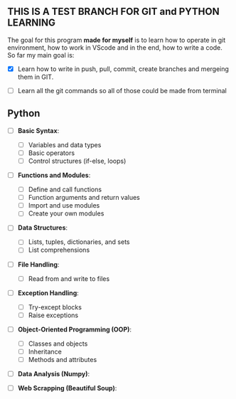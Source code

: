 ## THIS IS A TEST BRANCH FOR GIT and PYTHON LEARNING

The goal for this program **made for myself** is to learn how to operate in git environment, how to work in VScode and in the end, how to write a code.
So far my main goal is:

- [x] Learn how to write in push, pull, commit, create branches and mergeing them in GIT.
- [ ] Learn all the git commands so all of those could be made from terminal


## Python

- [ ] **Basic Syntax**:
  - [ ] Variables and data types
  - [ ] Basic operators
  - [ ] Control structures (if-else, loops)

- [ ] **Functions and Modules**:
  - [ ] Define and call functions
  - [ ] Function arguments and return values
  - [ ] Import and use modules
  - [ ] Create your own modules

- [ ] **Data Structures**:
  - [ ] Lists, tuples, dictionaries, and sets
  - [ ] List comprehensions

- [ ] **File Handling**:
  - [ ] Read from and write to files

- [ ] **Exception Handling**:
  - [ ] Try-except blocks
  - [ ] Raise exceptions

- [ ] **Object-Oriented Programming (OOP)**:
  - [ ] Classes and objects
  - [ ] Inheritance
  - [ ] Methods and attributes

- [ ] **Data Analysis (Numpy)**:

- [ ] **Web Scrapping (Beautiful Soup)**:



